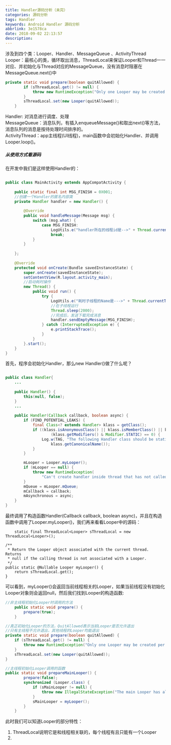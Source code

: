 ```yaml
---
title: Handler源码分析（未完）
categories: 源码分析
tags: Handler
keywords: Android Handler 源码分析
abbrlink: 3e1578ca
date: 2018-09-02 22:13:57
description:
---
```

涉及到四个类：Looper、Handler、MessageQueue 、ActivityThread 
Looper：最核心的类，循环取出消息，ThreadLocal<Looper>来保证Looper和Thread一一对应、并初始化与Thread对应的MessageQueue，没有消息时阻塞在MessageQueue.next()中
```Java
private static void prepare(boolean quitAllowed) {
        if (sThreadLocal.get() != null) {
            throw new RuntimeException("Only one Looper may be created per thread");
        }
        sThreadLocal.set(new Looper(quitAllowed));
    }
```

Handler: 对消息进行调度、处理  
MessageQueue：消息队列，有插入enqueueMessage()和取出next()等方法，消息队列的消息是按待处理时间排序的。  
ActivityThread：app主线程(UI线程)，main函数中会初始化Handler、并调用Looper.loop()。

<!-- more -->

##### 从使用方式看源码  
在开发中我们是这样使用Handler的：
```java

public class MainActivity extends AppCompatActivity {  
  
    public static final int MSG_FINISH = 0X001;  
    //创建一个Handler的匿名内部类  
    private Handler handler = new Handler() {  
  
        @Override  
        public void handleMessage(Message msg) {  
            switch (msg.what) {  
                case MSG_FINISH:  
                    LogUtils.e("handler所在的线程id是-->" + Thread.currentThread().getName());  
                    break;  
            }  
        }  
  
    };  
  
    @Override  
    protected void onCreate(Bundle savedInstanceState) {  
        super.onCreate(savedInstanceState);  
        setContentView(R.layout.activity_main);  
        //启动耗时操作  
        new Thread() {  
            public void run() {  
                try {  
                    LogUtils.e("耗时子线程的Name是--->" + Thread.currentThread().getName());  
                    //在子线程运行  
                    Thread.sleep(2000);  
                    //完成后，发送下载完成消息  
                    handler.sendEmptyMessage(MSG_FINISH);  
                } catch (InterruptedException e) {  
                    e.printStackTrace();  
                }  
            }  
        }.start(); 
    }  
} 

```
首先，程序会初始化Handler，那么new Handler()做了什么呢？


```java

public class Handler{
    ...
    
    public Handler() {
        this(null, false);
    }
    ...
    
    public Handler(Callback callback, boolean async) {
        if (FIND_POTENTIAL_LEAKS) {
            final Class<? extends Handler> klass = getClass();
            if ((klass.isAnonymousClass() || klass.isMemberClass() || klass.isLocalClass()) &&
                    (klass.getModifiers() & Modifier.STATIC) == 0) {
                Log.w(TAG, "The following Handler class should be static or leaks might occur: " +
                    klass.getCanonicalName());
            }
        }

        mLooper = Looper.myLooper();
        if (mLooper == null) {
            throw new RuntimeException(
                "Can't create handler inside thread that has not called Looper.prepare()");
        }
        mQueue = mLooper.mQueue;
        mCallback = callback;
        mAsynchronous = async;
    }
}

```
最终调用了构造函数Handler(Callback callback, boolean async)，并且在构造函数中调用了Looper.myLooper()，我们再来看看Looper中的源码：
```
    static final ThreadLocal<Looper> sThreadLocal = new ThreadLocal<Looper>();

/**
 * Return the Looper object associated with the current thread.  Returns
 * null if the calling thread is not associated with a Looper.
 */
public static @Nullable Looper myLooper() {
    return sThreadLocal.get();
}

```
可以看到，myLooper()会返回当前线程相关的Looper，如果当前线程没有初始化Looper对象则会返回null，然后我们找到Looper的构造函数:

```java
//非主线程初始化Looper时调用的方法
    public static void prepare() {
        prepare(true);
    }

//真正初始化Looper的方法，QuitAllowed表示当前Looper是否允许退出
//只有主线程不允许退出，其他线程的Looper均能退出
private static void prepare(boolean quitAllowed) {
    if (sThreadLocal.get() != null) {
        throw new RuntimeException("Only one Looper may be created per thread");
    }
    sThreadLocal.set(new Looper(quitAllowed));
}

//主线程初始化Looper调用的函数
public static void prepareMainLooper() {
        prepare(false);
        synchronized (Looper.class) {
            if (sMainLooper != null) {
                throw new IllegalStateException("The main Looper has already been prepared.");
            }
            sMainLooper = myLooper();
        }
    }

```
此时我们可以知道Looper的部分特性：
1. ThreadLocal<Looper>说明它是和线程相关联的，每个线程有且只能有一个Looper
2. 
